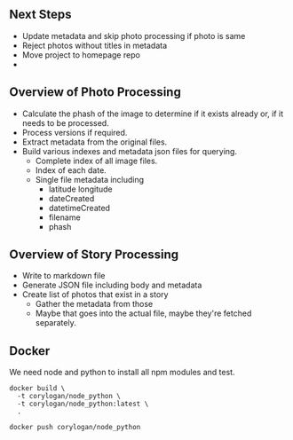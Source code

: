 ## Next Steps
- Update metadata and skip photo processing if photo is same
- Reject photos without titles in metadata
- Move project to homepage repo
-

## Overview of Photo Processing

- Calculate the phash of the image to determine if it exists already or, if it needs to be processed.
- Process versions if required.
- Extract metadata from the original files.
- Build various indexes and metadata json files for querying.
  - Complete index of all image files.
  - Index of each date.
  - Single file metadata including
    - latitude longitude
    - dateCreated
    - datetimeCreated
    - filename
    - phash


## Overview of Story Processing

- Write to markdown file
- Generate JSON file including body and metadata
- Create list of photos that exist in a story
  - Gather the metadata from those
  - Maybe that goes into the actual file, maybe they're fetched separately.


## Docker
We need node and python to install all npm modules and test.

```
docker build \
  -t corylogan/node_python \
  -t corylogan/node_python:latest \
  .

docker push corylogan/node_python
```
